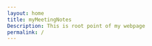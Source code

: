 ```yaml
---
layout: home
title: myMeetingNotes
Description: This is root point of my webpage
permalink: /
---
```

